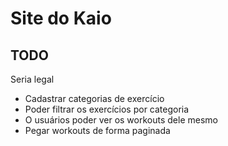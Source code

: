 # Site do Kaio

## TODO

Seria legal
- Cadastrar categorias de exercício
- Poder filtrar os exercícios por categoria
- O usuários poder ver os workouts dele mesmo
- Pegar workouts de forma paginada
